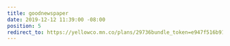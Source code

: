 ```yaml
---
title: goodnewspaper
date: 2019-12-12 11:39:00 -08:00
position: 5
redirect_to: https://yellowco.mn.co/plans/29736bundle_token=e947f516b9186ee8ccc24204d1ac2b13&utm_source=manual
---
```


